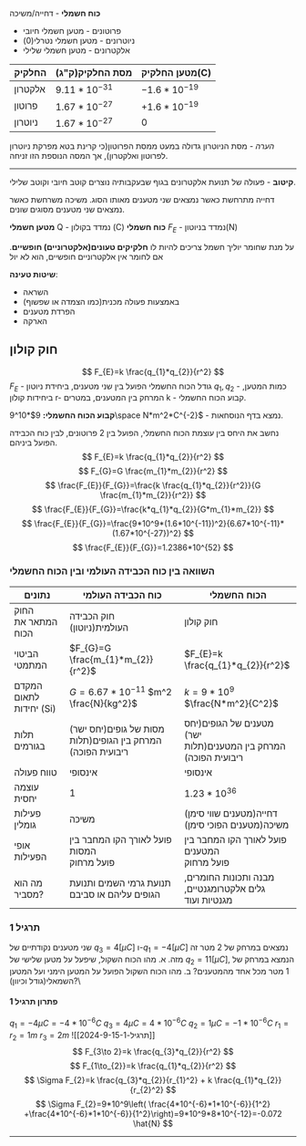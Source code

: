 **כוח חשמלי** - דחייה/משיכה
* פרוטונים - מטען חשמלי חיובי
* ניוטרונים - מטען חשמלי נטרלי(0)
* אלקטרונים - מטען חשמלי שלילי

| **החלקיק** | **מסת החלקיק(ק"ג)** | **מטען החלקיק(C)** |
| ---------- | ------------------- | ------------------ |
| אלקטרון    | $9.11*10^{-31}$     | $-1.6*10^{-19}$    |
| פרוטון     | $1.67*10^{-27}$     | $+1.6*10^{-19}$    |
| ניוטרון    | $1.67*10^{-27}$     | 0                  |
*הערה* - מסת הניוטרון גדולה במעט ממסת הפרוטון(כי קרינת בטא מפרקת ניוטרון לפרוטון ואלקטרון), אך המסה הנוספת הזו זניחה.
***
**קיטוב** - פעולה של תנועת אלקטרונים  בגוף שבעקבותיה נוצרים קוטב חיובי וקוטב שלילי.

דחייה מתרחשת כאשר נמצאים שני מטענים מאותו הסוג.
משיכה משרחשת כאשר נמצאים שני מטענים מסוגים שונים.

**מטען חשמלי** Q - נמדד בקולון (C)
**כוח חשמלי** $F_{E}$ - נמדד בניוטון(N)

על מנת שחומר יוליך חשמל צריכים להיות לו **חלקיקים טעונים(אלקטרוניים) חופשיים**.
אם לחומר אין אלקטרוניים חופשיים, הוא לא יול

**שיטות טעינה**:
* השראה
* באמצעות פעולה מכנית(כמו הצמדה או שפשוף)
* הפרדת מטענים
* הארקה

## חוק קולון
$$
F_{E}=k \frac{q_{1}*q_{2}}{r^2}
$$
$F_{E}$ - גודל הכוח החשמלי הפועל בין שני מטענים, ביחידת ניוטון
$q_{1},q_{2}$ - כמות המטען, ביחידות קולון
r- המרחק בין המטענים, במטרים
k - קבוע הכוח החשמלי.

**קבוע הכוח החשמלי:** $9*10^9\space N*m^2*C^{-2}$ - נמצא בדף הנוסחאות.

נחשב את היחס בין עוצמת הכוח החשמלי, הפועל בין 2 פרוטונים, לבין כוח הכבידה הפועל ביניהם.
$$
F_{E}=k \frac{q_{1}*q_{2}}{r^2}
$$
$$
F_{G}=G \frac{m_{1}*m_{2}}{r^2}
$$
$$
\frac{F_{E}}{F_{G}}=\frac{k \frac{q_{1}*q_{2}}{r^2}}{G \frac{m_{1}*m_{2}}{r^2}}
$$
$$
\frac{F_{E}}{F_{G}}=\frac{k*q_{1}*q_{2}}{G*m_{1}*m_{2}}
$$
$$
\frac{F_{E}}{F_{G}}=\frac{9*10^9*(1.6*10^{-11})^2}{6.67*10^{-11}*(1.67*10^{-27})^2}
$$
$$
\frac{F_{E}}{F_{G}}=1.2386*10^{52}
$$

### השוואה בין כוח הכבידה העולמי ובין הכוח החשמלי

| נתונים                  | כוח הכבידה העולמי                                              | הכוח החשמלי                                                        |
| ----------------------- | -------------------------------------------------------------- | ------------------------------------------------------------------ |
| החוק המתאר את הכוח      | חוק הכבידה העולמית(ניוטון)                                     | חוק קולון                                                          |
| הביטוי המתמטי           | $F_{G}=G \frac{m_{1}*m_{2}}{r^2}$                              | $F_{E}=k \frac{q_{1}*q_{2}}{r^2}$                                  |
| המקדם לתאום יחידות (Si) | $G=6.67*10^{-11}$ $m^2 \frac{N}{kg^2}$                         | $k=9*10^9$ $\frac{N*m^2}{C^2}$                                     |
| תלות בגורמים            | מסות של גופים(יחס ישר)<br>המרחק בין הגופים(תלות ריבועית הפוכה) | מטענים של הגופים(יחס ישר)<br>המרחק בין המטענים(תלות ריבועית הפוכה) |
| טווח פעולה              | אינסופי                                                        | אינסופי                                                            |
| עוצמה יחסית             | 1                                                              | $1.23*10^{36}$                                                     |
| פעילות גומלין           | משיכה                                                          | דחייה(מטענים שווי סימן)<br>משיכה(מטענים הפוכי סימן)                |
| אופי הפעילות            | פועל לאורך הקו המחבר בין המסות<br>פועל מרחוק                   | פועל לאורך הקו המחבר בין המטענים<br>פועל מרחוק                     |
| מה הוא מסביר?           | תנועת גרמי השמים ותנועת הגופים עליהם או סביבם                  | מבנה ותכונות החומרים, גלים אלקטרומגנטיים, מגנטיות ועוד             |

### תרגיל 1
שני מטענים נקודתיים של $q_{3}=4[\mu C]$ ו-$q_{1}=-4[\mu C]$ נמצאים במרחק של 2 מטר זה מזה.
א. מהו הכוח השקול, שיפעל על מטען שלישי של $q_{2}=11[\mu C]$, הנמצא במרחק של 1 מטר מכל אחד מהמטענים?
ב. מהו הכוח השקול הפועל על המטען הימני ועל המטען השמאלי(גודל וכיוון)?\

#### פתרון תרגיל 1
$q_{1}=-4 \mu C=-4*10^{-6} C$
$q_{3}=4 \mu C=4*10^{-6} C$
$q_{2}=1 \mu C=-1*10^{-6} C$
$r_{1}=r_{2}=1m$
$r_{3}=2m$
![[2024-9-15-תרגיל-1]]
$$
F_{3\to 2}=k \frac{q_{3}*q_{2}}{r^2}
$$
$$
F_{1\to_{2}}=k \frac{q_{1}*q_{2}}{r^2}
$$
$$
\Sigma F_{2}=k \frac{q_{3}*q_{2}}{r_{1}^2} + k \frac{q_{1}*q_{2}}{r_{2}^2}
$$
$$
\Sigma F_{2}=9*10^9\left( \frac{4*10^{-6}*1*10^{-6}}{1^2} +\frac{4*10^{-6}*1*10^{-6}}{1^2}\right)=9*10^9*8*10^{-12}=-0.072 \hat{N}
$$
****
